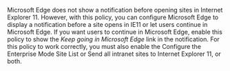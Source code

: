Microsoft Edge does not show a notification before opening sites in Internet Explorer 11. However, with this policy, you can configure Microsoft Edge to display a notification before a site opens in IE11 or let users continue in Microsoft Edge.  If you want users to continue in Microsoft Edge, enable this policy to show the _Keep going in Microsoft Edge_ link in the notification. For this policy to work correctly, you must also enable the Configure the Enterprise Mode Site List or Send all intranet sites to Internet Explorer 11, or both.